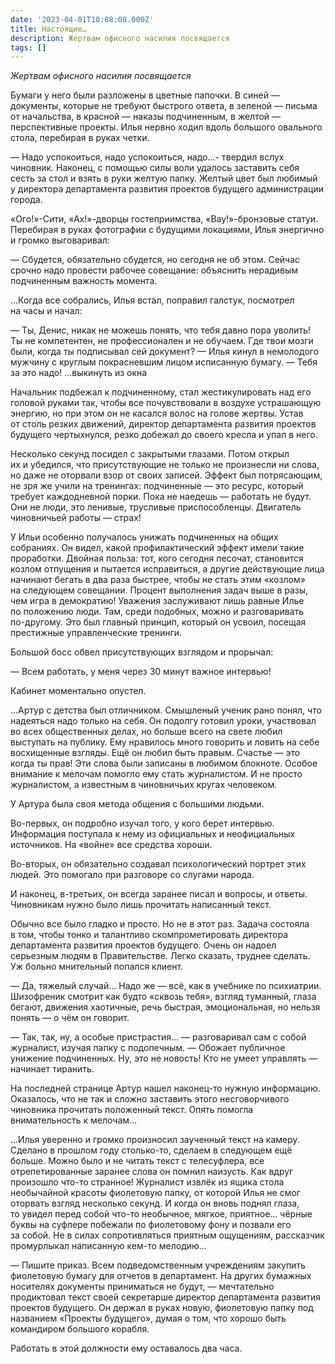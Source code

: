 ```yaml
---
date: '2023-04-01T10:08:08.000Z'
title: Настоящие…
description: Жертвам офисного насилия посвящается
tags: []
---
```


_Жертвам офисного насилия посвящается_<br />

Бумаги у него были разложены в цветные папочки. В синей — документы, которые не требуют быстрого ответа, в зеленой — письма от начальства, в красной — наказы подчиненным, в желтой — перспективные проекты. Илья нервно ходил вдоль большого овального стола, перебирая в руках четки.<br />

— Надо успокоиться, надо успокоиться, надо…- твердил вслух чиновник. Наконец, с помощью силы воли удалось заставить себя сесть за стол и взять в руки желтую папку. Желтый цвет был любимый у директора департамента развития проектов будущего администрации города.<br />

«Ого!»-Сити, «Ах!»-дворцы гостеприимства, «Вау!»-бронзовые статуи. Перебирая в руках фотографии с будущими локациями, Илья энергично и громко выговаривал:<br />

— Сбудется, обязательно сбудется, но сегодня не об этом. Сейчас срочно надо провести рабочее совещание: объяснить нерадивым подчиненным важность момента.<br />

…Когда все собрались, Илья встал, поправил галстук, посмотрел на часы и начал:<br/>

— Ты, Денис, никак не можешь понять, что тебя давно пора уволить! Ты не компетентен, не профессионален и не обучаем. Где твои мозги были, когда ты подписывал сей документ? — Илья кинул в немолодого мужчину с круглым покрасневшим лицом исписанную бумагу. — Тебя за это надо! …выкинуть из окна <br/>

Начальник подбежал к подчиненному, стал жестикулировать над его головой руками так, чтобы все почувствовали в воздухе устрашающую энергию, но при этом он не касался волос на голове жертвы. Устав от столь резких движений, директор департамента развития проектов будущего чертыхнулся, резко добежал до своего кресла и упал в него.<br />

Несколько секунд посидел с закрытыми глазами. Потом открыл их и убедился, что присутствующие не только не произнесли ни слова, но даже не оторвали взор от своих записей. Эффект был потрясающим, не зря же учили на тренингах: подчиненные — это ресурс, который требует каждодневной порки. Пока не наедешь — работать не будут. Они не люди, это ленивые, трусливые приспособленцы. Двигатель чиновничьей работы — страх!<br />

У Ильи особенно получалось унижать подчиненных на общих собраниях. Он видел, какой профилактический эффект имели такие проработки. Двойная польза: тот, кого сегодня песочат, становится козлом отпущения и пытается исправиться, а другие действующие лица начинают бегать в два раза быстрее, чтобы не стать этим «козлом» на следующем совещании. Процент выполнения задач выше в разы, чем игра в демократию! Уважения заслуживают лишь равные Илье по положению люди. Там, среди подобных, можно и разговаривать <nobr>по-другому</nobr>. Это был главный принцип, который он усвоил, посещая престижные управленческие тренинги.<br />

Большой босс обвел присутствующих взглядом и прорычал:<br />

— Всем работать, у меня через 30 минут важное интервью!<br />

Кабинет моментально опустел.<br />

…Артур с детства был отличником. Смышленый ученик рано понял, что надеяться надо только на себя. Он подолгу готовил уроки, участвовал во всех общественных делах, но больше всего на свете любил выступать на публику. Ему нравилось много говорить и ловить на себе восхищенные взгляды. Ещё он любил быть правым. Счастье — это когда ты прав! Эти слова были записаны в любимом блокноте. Особое внимание к мелочам помогло ему стать журналистом. И не просто журналистом, а известным в чиновничьих кругах человеком.<br />

У Артура была своя метода общения с большими людьми.<br />

<nobr>Во-первых</nobr>, он подробно изучал того, у кого берет интервью. Информация поступала к нему из официальных и неофициальных источников. На «войне» все средства хороши.<br />

<nobr>Во-вторых</nobr>, он обязательно создавал психологический портрет этих людей. Это помогало при разговоре со слугами народа.<br />

И наконец, <nobr>в-третьих</nobr>, он всегда заранее писал и вопросы, и ответы. Чиновникам нужно было лишь прочитать написанный текст.<br />

Обычно все было гладко и просто. Но не в этот раз. Задача состояла в том, чтобы тонко и талантливо скомпрометировать директора департамента развития проектов будущего. Очень он надоел серьезным людям в Правительстве. Легко сказать, труднее сделать. Уж больно мнительный попался клиент.<br />

— Да, тяжелый случай… Надо же — всё, как в учебнике по психиатрии. Шизофреник смотрит как будто «сквозь тебя», взгляд туманный, глаза бегают, движения хаотичные, речь быстрая, эмоциональная, но нельзя понять — о чём он говорит.<br />

— Так, так, ну, а особые пристрастия… — разговаривал сам с собой журналист, изучая папку с подопечным. — Обожает публичное унижение подчиненных. Ну, это не новость! Кто не умеет управлять — начинает тиранить.<br />

На последней странице Артур нашел <nobr>наконец-то</nobr> нужную информацию. Оказалось, что не так и сложно заставить этого несговорчивого чиновника прочитать положенный текст. Опять помогла внимательность к мелочам…<br />

…Илья уверенно и громко произносил заученный текст на камеру. Сделано в прошлом году <nobr>столько-то</nobr>, сделаем в следующем ещё больше. Можно было и не читать текст с телесуфлера, все отрепетированные заранее слова он помнил наизусть. Как вдруг произошло <nobr>что-то</nobr> странное! Журналист извлёк из ящика стола необычайной красоты фиолетовую папку, от которой Илья не смог оторвать взгляд несколько секунд. И когда он вновь поднял глаза, то увидел перед собой <nobr>что-то</nobr> необычное, мягкое, приятное… чёрные буквы на суфлере побежали по фиолетовому фону и позвали его за собой. Не в силах сопротивляться приятным ощущениям, рассказчик промурлыкал написанную <nobr>кем-то</nobr> мелодию…<br />

— Пишите приказ. Всем подведомственным учреждениям закупить фиолетовую бумагу для отчетов в департамент. На других бумажных носителях документы приниматься не будут, — мечтательно продиктовал текст своей секретарше директор департамента развития проектов будущего. Он держал в руках новую, фиолетовую папку под названием «Проекты будущего», думая о том, что хорошо быть командиром большого корабля.<br />

Работать в этой должности ему оставалось два часа.</p>
